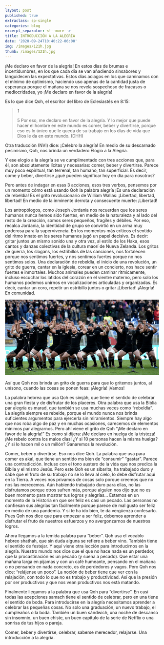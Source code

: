 ```yaml
---
layout: post
published: true
extraclass: sp-single
categories: blog
excerpt_separator: <!--more-->
title: INTRODUCCIÓN A LA ALEGRÍA
date: '2020-09-24T10:40:22-06:00'
img: /images/121h.jpg
thumb: /images/121h.jpg
---
```

¡Me declaro en favor de la alegría! En estos días de brumas e incertidumbres, en los que cada día se van añadiendo sinsabores y languidecen las expectativas.  Estos días aciagos en los que caminamos con el mínimo de optimismo, haciendo uso apenas de la cantidad justa de esperanza porque el mañana se nos revela sospechoso de fracasos o mediocridades, yo ¡Me declaro en favor de la alegría!  

<!--more-->

Es lo que dice Qoh, el escritor del libro de Eclesiastés en 8:15: 

> _1_
>
> 5 Por eso, me declaro en favor de la alegría. Y lo mejor que puede hacer el hombre en este mundo es comer, beber y divertirse, porque eso es lo único que le queda de su trabajo en los días de vida que Dios le da en este mundo. (DHH)

Otra traducción (NVI) dice: ¡Celebro la alegría! En medio de su descarnado pesimismo, Qoh, nos brinda un verdadero Elogio a la Alegría. 

Y ese elogio a la alegría se ve cumplimentado con tres acciones que, para él, son absolutamente lícitas y necesarias: comer, beber y divertirse. Parece muy poco espiritual, tan terrenal, tan humano, tan superficial. Es decir, come y beber, divertirse ¿qué pueden significar hoy en día para nosotros? 

Pero antes de indagar en esas 3 acciones, esos tres verbos, pensemos por un momento cómo está usando Qoh la palabra alegría ¡Es una declaración de rebeldía! Es el grito revolucionario de William Wallas: ¡Libertad, libertad, libertad! En medio de la inminente derrota y consecuente muerte: ¡Libertad!

Los antropólogos, como Joseph Jordania nos recuerdan que los seres humanos nunca hemos sido fuertes, en medio de la naturaleza y al lado del resto de la creación, somos seres pequeños, fragiles y débiles. Por eso, recalca Jordania, la identidad de grupo se convirtió en un arma muy poderosa para la supervivencia. En los momentos más críticos el sentido del ritmo innato en los seres humanos jugó un papel decisivo.  Es decir: gritar juntos un mismo sonido una y otra vez, al estilo de los Haka, esos cantos y danzas colectivas de la cultura maorí de Nueva Zelanda.  Los gritos de guerra, los slogans, los estribillos de las canciones, nos fortalecen porque nos sentimos fuertes, y nos sentimos fuertes porque no nos sentimos solos. Una declaración de rebeldía, el inicio de una revolución, un grito de guerra, cantar en la iglesia, corear en un concierto, nos hace sentir fuertes e inmortales. Muchos animales pueden caminar rítmicamente, incluso escuchar los latidos del corazón en el vientre materno, pero solo los humanos podemos unirnos en vocalizaciones articuladas y organizadas. Es decir, cantar un coro, repetir un estribillo juntos o gritar ¡Libertad! ¡Alegría! En comunidad. 

![Equipo de rugby de Nueva Zelanda haciendo su ritual Haka](/images/nintchdbpict0003282237622.jpg)

Así que Qoh nos brinda un grito de guerra para que lo gritemos juntos, al unísono, cuando las cosas se ponen feas: ¡Alegría! ¡Vamos!

La palabra hebrea que usa Qoh es simjáh, que tiene el sentido de celebrar una gran fiesta y de disfrutar de los placeres. Otra palabra que usa la Biblia par alegría es marad, que también se usa muchas veces como “rebeldía”.   La alegría siempre es rebelde, porque el mundo nunca nos brinda suficientes argumentos para ejercerla sin miramientos.  Siempre hay algo que nos roba algo de paz y en muchas ocasiones, carecemos de elementos mínimos par alegrarnos. Pero ahí viene el grito de Qoh “¡Me declaro en favor de la alegría!”  Es como si dijera: ¡Me declaro en huelga de la tristeza! ¡Me rebelo contra los malos días! ¿Y si 10 personas hacen la misma huelga? ¿Y si lo hacen mil o un millón? Ganaremos la revolución. 

Comer, beber y divertirse. Eso nos dice Qoh.  La palabra que usa para comer es akal, que tiene un sentido ms bien de “consumir” “gastar”.  Parece una contradicción. Incluso con el tono austero de la vida que nos predica la Biblia y el mismo Jesús. Pero este Qoh es un sibarita, ha trabajado duro y sabe que el fruto de su trabajo no se lo lleva al cielo, lo debe disfrutar aquí en la Tierra.  A veces nos privamos de cosas solo porque creemos que no nos las merecemos. Aún habiendo trabajado duro para ellas, no las disfrutamos porque otros sufren más, porque alguien nos dijo que no es buen momento para mostrar tus logros y alegrías… Estamos en un momento de la Historia en que ser feliz es casi un pecado.  Las personas no confiesan sus alegrías tan fácilmente porque parece de mal gusto ser feliz en medio de una pandemia. Y si te ha ido bien, te da vergüenza confesarlo. Pues Qoh nos dice que para empezar a ser feliz, debemos aprender a disfrutar el fruto de nuestros esfuerzos y no avergonzarnos de nuestros logros. 

Ahora llegamos a la temida palabra para “beber”.  Qoh usa el vocablo hebreo shathah, que sin duda alguna se refiere a beber vino.  También tiene el sentido de festejar.  Y aquí viene otra lección para introducirnos en la alegría. Nuestro mundo nos dice que el que no hace nada es un perdedor, que la procastinación es un pecado (y suena a pecado).  Que estar una mañana larga en pijamas y con un café humeante, pensando en el mañana o no pensando en nada concreto, es de perdedores y vagos.   Pero Qoh nos dice: “relájense un poco”. La noción de beber tiene que ver con la relajación, con todo lo que no es trabajo y productividad. Así que la presión por ser productivos y que nos vean productivos nos está matando. 

Finalmente llegamos a la palabra que usa Qoh para “divertirse”.  En casi todas las acepciones samach tiene el sentido de celebrar, pero en una tiene el sentido de boda. Para introducirse en la alegría necesitamos aprender a celebrar las pequeñas cosas. No solo una graduación, un nuevo trabajo, el cumpleaños o la boda. También un buen sándwich, una noche de descanso sin insomnio, un buen chiste, un buen capítulo de la serie de Netflix o una sonrisa de tus hijos o pareja. 

Comer, beber y divertirse, celebrar, saberse merecedor, relajarse. Una introducción a la alegría.
